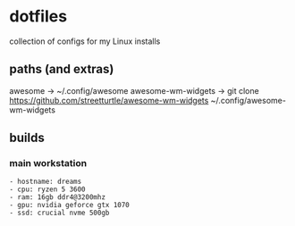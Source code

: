 # dotfiles

collection of configs for my Linux installs

## paths (and extras)
awesome -> ~/.config/awesome
awesome-wm-widgets -> git clone https://github.com/streetturtle/awesome-wm-widgets ~/.config/awesome-wm-widgets

## builds
### main workstation
    - hostname: dreams
    - cpu: ryzen 5 3600
    - ram: 16gb ddr4@3200mhz
    - gpu: nvidia geforce gtx 1070
    - ssd: crucial nvme 500gb
